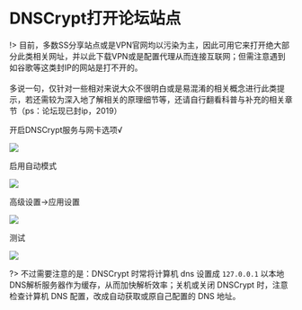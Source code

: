 # DNSCrypt打开论坛站点

!> 目前，多数SS分享站点或是VPN官网均以污染为主，因此可用它来打开绝大部分此类相关网址，并以此下载VPN或是配置代理从而连接互联网；但需注意遇到如谷歌等这类封IP的网站是打不开的。 <br><br>
多说一句，仅针对一些相对来说大众不很明白或是易混淆的相关概念进行此类提示，若还需较为深入地了解相关的原理细节等，还请自行翻看科普与补充的相关章节（ps：论坛现已封ip，2019）

开启DNSCrypt服务与网卡选项√

<!-- ![](https://ipfs.io/ipfs/Qme3m7pu4qM2RqT7LqtRM6umPZuKhEMBJkCFGr3tAg66Y3?3.png) -->

![](https://i.postimg.cc/ZY289WC0/2018-04-29-031314.png)

启用自动模式

<!-- ![](http://p0.cdn.img9.top/ipfs/Qmd449GEzw6KUvpmcfDxv3e9rYRxYk3dHNuo5ZitD7zEqm?0.png) -->

![](https://i.postimg.cc/VkYFqdcw/2018-04-29-031427.png)

高级设置-&gt;应用设置

<!-- ![](http://p1.cdn.img9.top/ipfs/QmNZ1JEN51T7v5cP8aEVJfYQvBXLcCscAtgXtWf6nhESKL?1.png) -->

![](https://i.postimg.cc/fR2YYCK7/2018-04-29-031418.png)

测试

<!-- ![](https://ipfs.io/ipfs/QmSr8t86BHkoDyofqEMYucg9uAyxCGVjuqzVPE6yGmqf3r?4.png) -->

![](https://i.postimg.cc/qRfhG5CK/2018-04-29-1.png)

?> 不过需要注意的是：DNSCrypt 时常将计算机 dns 设置成 `127.0.0.1` 以本地DNS解析服务器作为缓存，从而加快解析效率；关机或关闭 DNSCrypt 时，注意检查计算机 DNS 配置，改成自动获取或原自己配置的 DNS 地址。
